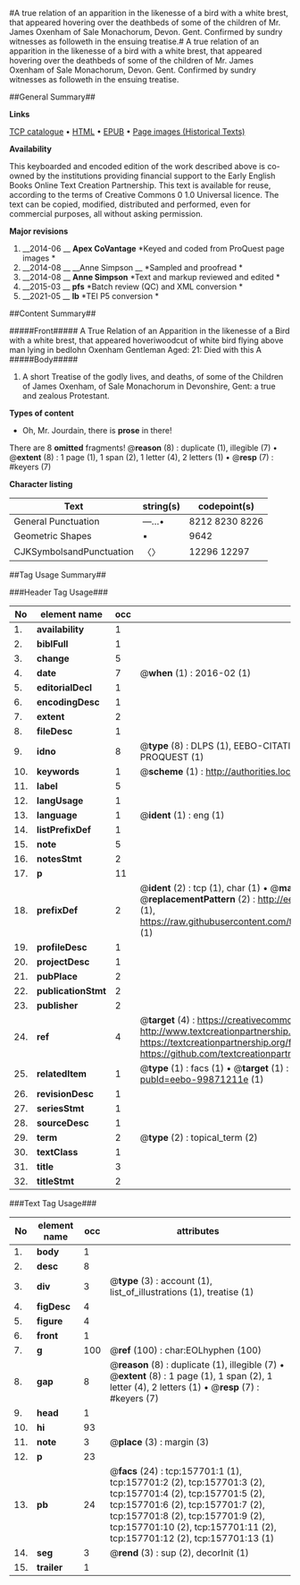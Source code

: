 #A true relation of an apparition in the likenesse of a bird with a white brest, that appeared hovering over the deathbeds of some of the children of Mr. James Oxenham of Sale Monachorum, Devon. Gent. Confirmed by sundry witnesses as followeth in the ensuing treatise.#
A true relation of an apparition in the likenesse of a bird with a white brest, that appeared hovering over the deathbeds of some of the children of Mr. James Oxenham of Sale Monachorum, Devon. Gent. Confirmed by sundry witnesses as followeth in the ensuing treatise.

##General Summary##

**Links**

[TCP catalogue](http://www.ota.ox.ac.uk/tcp/)  • 
[HTML](http://tei.it.ox.ac.uk/tcp/Texts-HTML/free/A90/A90302.html)  • 
[EPUB](http://tei.it.ox.ac.uk/tcp/Texts-EPUB/free/A90/A90302.epub) • 
[Page images (Historical Texts)](https://historicaltexts.jisc.ac.uk/eebo-99871211e)

**Availability**

This keyboarded and encoded edition of the work described above is co-owned by the
    institutions providing financial support to the Early English Books Online Text Creation
    Partnership. This text is available for reuse, according to the terms of  Creative Commons 0 1.0 Universal
    licence. The text can be copied, modified, distributed and performed, even for commercial
    purposes, all without asking permission.

**Major revisions**

1. __2014-06 __ __Apex CoVantage__ *Keyed and coded from ProQuest page images *
1. __2014-08 __ __Anne Simpson __ *Sampled and proofread *
1. __2014-08 __ __Anne Simpson__ *Text and markup reviewed and edited *
1. __2015-03 __ __pfs__ *Batch review (QC) and XML conversion *
1. __2021-05 __ __lb__ *TEI P5 conversion *

##Content Summary##

#####Front#####
A True Relation of an Apparition in the likenesse of a Bird with a white brest, that appeared hoveriwoodcut of white bird flying above man lying in bedIohn Oxenham Gentleman Aged: 21: Died with this A
#####Body#####

1. A short Treatise of the godly lives, and deaths, of some of the Children of James Oxenham, of Sale Monachorum in Devonshire, Gent: a true and zealous Protestant.

**Types of content**

  * Oh, Mr. Jourdain, there is **prose** in there!

There are 8 **omitted** fragments! 
 @__reason__ (8) : duplicate (1), illegible (7)  •  @__extent__ (8) : 1 page (1), 1 span (2), 1 letter (4), 2 letters (1)  •  @__resp__ (7) : #keyers (7)

**Character listing**


|Text|string(s)|codepoint(s)|
|---|---|---|
|General Punctuation|—…•|8212 8230 8226|
|Geometric Shapes|▪|9642|
|CJKSymbolsandPunctuation|〈〉|12296 12297|

##Tag Usage Summary##

###Header Tag Usage###

|No|element name|occ|attributes|
|---|---|---|---|
|1.|__availability__|1||
|2.|__biblFull__|1||
|3.|__change__|5||
|4.|__date__|7| @__when__ (1) : 2016-02 (1)|
|5.|__editorialDecl__|1||
|6.|__encodingDesc__|1||
|7.|__extent__|2||
|8.|__fileDesc__|1||
|9.|__idno__|8| @__type__ (8) : DLPS (1), EEBO-CITATION (1), VID (1), EEBO-PROQUEST (1), STC (3), PROQUEST (1)|
|10.|__keywords__|1| @__scheme__ (1) : http://authorities.loc.gov/ (1)|
|11.|__label__|5||
|12.|__langUsage__|1||
|13.|__language__|1| @__ident__ (1) : eng (1)|
|14.|__listPrefixDef__|1||
|15.|__note__|5||
|16.|__notesStmt__|2||
|17.|__p__|11||
|18.|__prefixDef__|2| @__ident__ (2) : tcp (1), char (1)  •  @__matchPattern__ (2) : ([0-9\-]+):([0-9IVX]+) (1), (.+) (1)  •  @__replacementPattern__ (2) : http://eebo.chadwyck.com/downloadtiff?vid=$1&page=$2 (1), https://raw.githubusercontent.com/textcreationpartnership/Texts/master/tcpchars.xml#$1 (1)|
|19.|__profileDesc__|1||
|20.|__projectDesc__|1||
|21.|__pubPlace__|2||
|22.|__publicationStmt__|2||
|23.|__publisher__|2||
|24.|__ref__|4| @__target__ (4) : https://creativecommons.org/publicdomain/zero/1.0/ (1), http://www.textcreationpartnership.org/docs/. (1), https://textcreationpartnership.org/faq/#faq05 (1), https://github.com/textcreationpartnership (1)|
|25.|__relatedItem__|1| @__type__ (1) : facs (1)  •  @__target__ (1) : https://data.historicaltexts.jisc.ac.uk/view?pubId=eebo-99871211e (1)|
|26.|__revisionDesc__|1||
|27.|__seriesStmt__|1||
|28.|__sourceDesc__|1||
|29.|__term__|2| @__type__ (2) : topical_term (2)|
|30.|__textClass__|1||
|31.|__title__|3||
|32.|__titleStmt__|2||


###Text Tag Usage###

|No|element name|occ|attributes|
|---|---|---|---|
|1.|__body__|1||
|2.|__desc__|8||
|3.|__div__|3| @__type__ (3) : account (1), list_of_illustrations (1), treatise (1)|
|4.|__figDesc__|4||
|5.|__figure__|4||
|6.|__front__|1||
|7.|__g__|100| @__ref__ (100) : char:EOLhyphen (100)|
|8.|__gap__|8| @__reason__ (8) : duplicate (1), illegible (7)  •  @__extent__ (8) : 1 page (1), 1 span (2), 1 letter (4), 2 letters (1)  •  @__resp__ (7) : #keyers (7)|
|9.|__head__|1||
|10.|__hi__|93||
|11.|__note__|3| @__place__ (3) : margin (3)|
|12.|__p__|23||
|13.|__pb__|24| @__facs__ (24) : tcp:157701:1 (1), tcp:157701:2 (2), tcp:157701:3 (2), tcp:157701:4 (2), tcp:157701:5 (2), tcp:157701:6 (2), tcp:157701:7 (2), tcp:157701:8 (2), tcp:157701:9 (2), tcp:157701:10 (2), tcp:157701:11 (2), tcp:157701:12 (2), tcp:157701:13 (1)|
|14.|__seg__|3| @__rend__ (3) : sup (2), decorInit (1)|
|15.|__trailer__|1||
